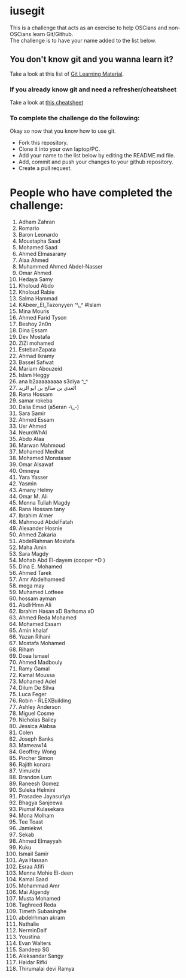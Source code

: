 ﻿# iusegit

This is a challenge that acts as an exercise to help OSCians and non-OSCians learn Git/Github.<br/>
The challenge is to have your name added to the list below.<br/>

## You don't know git and you wanna learn it?
Take a look at this list of [Git Learning Material](LearningResources.md).

### If you already know git and need a refresher/cheatsheet
Take a look at [this cheatsheet](Cheatsheet.md)

### To complete the challenge do the following:
Okay so now that you know how to use git.
* Fork this repository.
* Clone it into your own laptop/PC.
* Add your name to the list below by editing the README.md file.
* Add, commit and push your changes to your github repository.
* Create a pull request.

# People who have completed the challenge:
<ol>
<li>Adham Zahran</li>
<li>Romario</li>
<li>Baron Leonardo</li>
<li>Moustapha Saad</li>
<li>Mohamed Saad</li>
<li>Ahmed Elmasarany</li>
<li>Alaa Ahmed</li>
<li>Muhammed Ahmed Abdel-Nasser</li>
<li>Omar Ahmed</li>
<li>Hedaya Samy</li>
<li>Kholoud Abdo</li>
<li>Kholoud Rabie</li>
<li>Salma Hammad</li>
<li>KAbeer_El_Tazonyyen ^\_^ #Islam</li>
<li>Mina Mouris</li>
<li>Ahmed Farid Tyson</li>
<li>Beshoy 2n0n</li>
<li>Dina Essam</li>
<li>Dev Mostafa</li>
<li>ZiZi mohamed</li>
<li>EstebanZapata</li>
<li>Ahmad Ikramy</li>
<li>Bassel Safwat</li>
<li>Mariam Abouzeid</li>
<li>Islam Heggy</li>
<li>ana b2aaaaaaaaa s3diya ^_^</li>
<li>العدي بن صالح بن ابو الزيد</li>
<li>Rana Hossam</li>
<li>samar rokeba</li>
<li>Dalia Emad (a5eran -\_-)</li>
<li>Sara Samir</li>
<li>Ahmed Essam</li>
<li>Usr Ahmed</li>
<li>NeuroWhAI</li>
<li>Abdo Alaa</li>
<li>Marwan Mahmoud</li>
<li>Mohamed Medhat</li>
<li>Mohamed Monstaser</li>
<li>Omar Alsawaf</li>
<li>Omneya</li>
<li>Yara Yasser</li>
<li>Yasmin</li>
<li>Amany Helmy</li>
<li>Omar M. Ali</li>
<li>Menna Tullah Magdy</li>
<li>Rana Hossam tany</li>
<li>Ibrahim A'mer</li>
<li>Mahmoud AbdelFatah</li>
<li>Alexander Hosnie</li>
<li>Ahmed Zakaria</li>
<li>AbdelRahman Mostafa</li>
<li>Maha Amin</li>
<li>Sara Magdy</li>
<li>Mohab Abd El-dayem (cooper =D )</li>
<li>Dina E. Mohamed</li>
<li>Ahmed Tarek</li>
<li>Amr Abdelhameed</li>
<li>mega may</li>
<li>Muhamed Lotfeee</li>
<li>hossam ayman</li>
<li>AbdlrHmn Ali</li>
<li>Ibrahim Hasan xD Barhoma xD</li>
<li>Ahmed Reda Mohamed</li>
<li>Mohamed Essam</li>
<li>Amin khalaf</li>
<li>Yazan Rihani</li>
<li>Mostafa Mohamed</li>
<li>Riham </li>
<li>Doaa Ismael </li>
<li>Ahmed Madbouly</li>
<li>Ramy Gamal</li>
<li>Kamal Moussa</li>
<li>Mohamed Adel</li>
<li>Dilum De Silva</li>
<li>Luca Feger</li>
<li>Robin - RLEXBuilding</li>
<li>Ashley Anderson</li>
<li>Miguel Cosme</li>
<li>Nicholas Bailey</li>
<li>Jessica Alabsa</li>
<li>Colen</li>
<li>Joseph Banks</li>
<li>Mameaw14</li>
<li>Geoffrey Wong</li>
<li>Pircher Simon</li>
<li>Rajith konara</li>
<li>Vimukthi</li>
<li>Brandon Lum</li>
<li>Raneesh Gomez</li>
<li>Suleka Helmini</li>
<li>Prasadee Jayasuriya</li>
<li>Bhagya Sanjeewa</li>
<li>Piumal Kulasekara</li>
<li>Mona Molham</li>
<li> Tee Toast</li>
<li>Jamiekwi</li>
<li>Sekab</li>
<li>Ahmed Elmayyah</li>
<li>Kuku</li>
<li>Ismail Samir</li>
<li>Aya Hassan</li>
<li>Esraa Afifi</li>
<li>Menna Mohie El-deen</li>
<li>Kamal Saad</li>
<li>Mohammad Amr</li>
<li>Mai Algendy</li>
<li>Musta Mohamed</li>
<li>Taghreed Reda</li>
<li>Timeth Subasinghe</li>
<li>abdelrhman akram </li>
<li>Nathalie</li>
<li>NerminDaif</li>
<li>Youstina</li>
<li>Evan Walters</li>
<li>Sandeep SG</li>
<li>Aleksandar Sangy</li>
<li>Haidar Rifki</li>
<li>Thirumalai devi Ramya</li>  
</ol>
